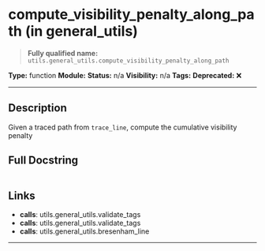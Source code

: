 # compute_visibility_penalty_along_path (in general_utils)
> **Fully qualified name:** `utils.general_utils.compute_visibility_penalty_along_path`

**Type:** function
**Module:** 
**Status:** n/a
**Visibility:** n/a
**Tags:** 
**Deprecated:** ❌

---

## Description
Given a traced path from `trace_line`, compute the cumulative visibility penalty

## Full Docstring
```

```

## Links
- **calls**: utils.general_utils.validate_tags
- **calls**: utils.general_utils.validate_tags
- **calls**: utils.general_utils.bresenham_line


---
